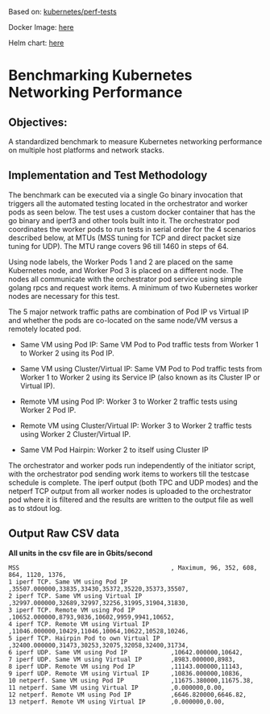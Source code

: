 Based on: [kubernetes/perf-tests](https://github.com/kubernetes/perf-tests/blob/master/network/benchmarks/netperf)

Docker Image: [here](https://hub.docker.com/r/endianogino/netperf/)

Helm chart: [here](https://github.com/mrahbar/k8s-testsuite)
# Benchmarking Kubernetes Networking Performance

## Objectives:
A standardized benchmark to measure Kubernetes networking performance on multiple host platforms and network stacks.

## Implementation and Test Methodology

The benchmark can be executed via a single Go binary invocation that triggers all the automated testing located in the orchestrator and worker pods as seen below. The test uses a custom docker container that has the go binary and iperf3 and other tools built into it. 
The orchestrator pod coordinates the worker pods to run tests in serial order for the 4 scenarios described below, at MTUs (MSS tuning for TCP and direct packet size tuning for UDP). The MTU range covers 96 till 1460 in steps of 64.

Using node labels, the Worker Pods 1 and 2 are placed on the same Kubernetes node, and Worker Pod 3 is placed on a different node. The nodes all communicate with the orchestrator pod service using simple golang rpcs and request work items. A minimum of two Kubernetes worker nodes are necessary for this test.

The 5 major network traffic paths are combination of Pod IP vs Virtual IP and whether the pods are co-located on the same node/VM versus a remotely located pod.

* Same VM using Pod IP: Same VM Pod to Pod traffic tests from Worker 1 to Worker 2 using its Pod IP.

* Same VM using Cluster/Virtual IP: Same VM Pod to Pod traffic tests from Worker 1 to Worker 2 using its Service IP (also known as its Cluster IP or Virtual IP).

* Remote VM using Pod IP: Worker 3 to Worker 2 traffic tests using Worker 2 Pod IP.

* Remote VM using Cluster/Virtual IP: Worker 3 to Worker 2 traffic tests using Worker 2 Cluster/Virtual IP.

* Same VM Pod Hairpin: Worker 2 to itself using Cluster IP

The orchestrator and worker pods run independently of the initiator script, with the orchestrator pod sending work items to workers till the testcase schedule is complete.
The iperf output (both TPC and UDP modes) and the netperf TCP output from all worker nodes is uploaded to the orchestrator pod where it is filtered and the results are written to the output file as well as to stdout log.

## Output Raw CSV data
**All units in the csv file are in Gbits/second**
```console
MSS                                          , Maximum, 96, 352, 608, 864, 1120, 1376,
1 iperf TCP. Same VM using Pod IP            ,35507.000000,33835,33430,35372,35220,35373,35507,
2 iperf TCP. Same VM using Virtual IP        ,32997.000000,32689,32997,32256,31995,31904,31830,
3 iperf TCP. Remote VM using Pod IP          ,10652.000000,8793,9836,10602,9959,9941,10652,
4 iperf TCP. Remote VM using Virtual IP      ,11046.000000,10429,11046,10064,10622,10528,10246,
5 iperf TCP. Hairpin Pod to own Virtual IP   ,32400.000000,31473,30253,32075,32058,32400,31734,
6 iperf UDP. Same VM using Pod IP            ,10642.000000,10642,
7 iperf UDP. Same VM using Virtual IP        ,8983.000000,8983,
8 iperf UDP. Remote VM using Pod IP          ,11143.000000,11143,
9 iperf UDP. Remote VM using Virtual IP      ,10836.000000,10836,
10 netperf. Same VM using Pod IP             ,11675.380000,11675.38,
11 netperf. Same VM using Virtual IP         ,0.000000,0.00,
12 netperf. Remote VM using Pod IP           ,6646.820000,6646.82,
13 netperf. Remote VM using Virtual IP       ,0.000000,0.00,

```